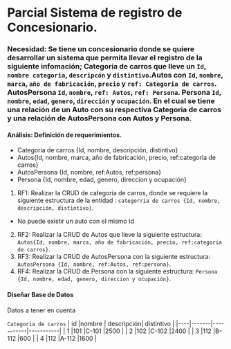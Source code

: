 # Parcial Sistema de registro de Concesionario.

### Necesidad: Se tiene un concesionario donde se quiere desarrollar un sistema que permita llevar el registro de la siguiente infomación; Categoría de carros que lleve un `Id`, `nombre categoria`, `descripcón` y `distintivo`.Autos con `Id`, `nombre`, `marca`, `año de fabricación`, `precio` y `ref: Categoria de carros`. AutosPersona `Id`, `nombre`, `ref: Autos`, `ref: Persona`. Persona `Id`, `nombre`, `edad`, `genero`, `dirección` y `ocupación`. En el cual se tiene una relación de un Auto con su respectiva Categoria de carros y una relación de AutosPersona con Autos y Persona.  


#### Análisis: Definición de requerimientos. 

* Categoria de carros {Id, nombre, descripción, distintivo}
* Autos{Id, nombre, marca, año de fabricación, precio, ref:categoria de carros}
* AutosPersona {Id, nombre, ref:Autos, ref:persona}
* Persona {Id, nombre, edad, genero, direccion y ocupación}

1. RF1: Realizar la CRUD de categoria de carros, donde se requiere la siguiente estructura de la entidad : `categorria de carros {Id, nombre, descripción, distintivo}`.
- No puede existir un auto con el mismo Id
2. RF2: Realizar la CRUD de Autos que lleve la siguiente estructura: `Autos{Id, nombre, marca, año de fabricación, precio, ref:categoria de carros}`. 
3. RF3: Realizar la CRUD de AutosPersona con la siguiente estructura: `AutosPersona {Id, nombre, ref:Autos, ref:persona}`.
4. RF4: Realizar la CRUD de Persona con la siguiente estructura: `Persona {Id, nombre, edad, genero, direccion y ocupación}`.

#### Diseñar Base de Datos
Datos a tener en cuenta

`Categoria de carros`
| id |nombre | descripción| distintivo |
|----|-------|-----------|-----------|
|  1 |101    |C-101      |2500       |
|  2 |102    |C-102      |2400       |
|  3 |112    |B-112      |600        |
|  4 |112    |A-112      |1600       |
